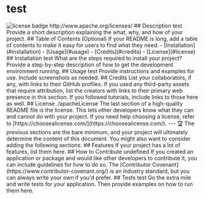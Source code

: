 # test
<img src="https://img.shields.io/badge/License-Apache%202.0-blue.svg" alt="license badge">
http://www.apache.org/licenses/
## Description
test
Provide a short description explaining the what, why, and how of your project.
## Table of Contents (Optional)
If your README is long, add a table of contents to make it easy for users to find what they need.
- [Installation](#installation)
- [Usage](#usage)
- [Credits](#credits)
- [License](#license)
## Installation
test
What are the steps required to install your project? Provide a step-by-step description of how to get the development environment running.
## Usage
test
Provide instructions and examples for use. Include screenshots as needed.
## Credits
List your collaborators, if any, with links to their GitHub profiles.
If you used any third-party assets that require attribution, list the creators with links to their primary web presence in this section.
If you followed tutorials, include links to those here as well.
## License
./apacheLicense
The last section of a high-quality README file is the license. This lets other developers know what they can and cannot do with your project. If you need help choosing a license, refer to [https://choosealicense.com/](https://choosealicense.com/).
---
🏆 The previous sections are the bare minimum, and your project will ultimately determine the content of this document. You might also want to consider adding the following sections.
## Features
If your project has a lot of features, list them here.
## How to Contribute
undefined
If you created an application or package and would like other developers to contribute it, you can include guidelines for how to do so. The [Contributor Covenant](https://www.contributor-covenant.org/) is an industry standard, but you can always write your own if you'd prefer.
## Tests
test
Go the extra mile and write tests for your application. Then provide examples on how to run them here.
